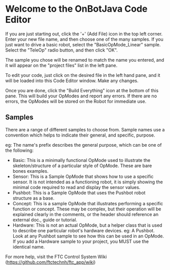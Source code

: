 # Welcome to the OnBotJava Code Editor

If you are just starting out, click the '+' (Add File) icon in the top left corner.
Enter your new file name, and then choose one of the many samples.
If you just want to drive a basic robot, select the "BasicOpMode_Linear" sample.
Select the "TeleOp" radio button, and then click "OK".

The sample you chose will be renamed to match the name you entered, and it 
will appear on the "project files" list in the left pane.

To edit your code, just click on the desired file in the left hand pane, 
and it will be loaded into this Code Editor window. Make any changes.

Once you are done, click the "Build Everything" icon at the bottom of this pane.
This will build your OpModes and report any errors.
If there are no errors, the OpModes will be stored on the Robot for immediate use.

## Samples

There are a range of different samples to choose from.
Sample names use a convention which helps to indicate their general, and specific, purpose.

eg: The name's prefix describes the general purpose, which can be one of the following:

* Basic:    This is a minimally functional OpMode used to illustrate the skeleton\/structure
            of a particular style of OpMode.  These are bare bones examples.
* Sensor:   This is a Sample OpMode that shows how to use a specific sensor.
            It is not intended as a functioning robot, it is simply showing the minimal code
            required to read and display the sensor values.
* Pushbot:  This is a Sample OpMode that uses the Pushbot robot structure as a base.
* Concept:	This is a sample OpMode that illustrates performing a specific function or concept.
            These may be complex, but their operation will be explained clearly in the comments,
            or the header should reference an external doc., guide or tutorial.
* Hardware: This is not an actual OpMode, but a helper class that is used to describe
            one particular robot's hardware devices. eg: A Pushbot.  Look at any
            Pushbot sample to see how this can be used in an OpMode.
            If you add a Hardware sample to your project, you MUST use the identical name.

For more help, visit the FTC Control System Wiki (https://github.com/ftctechnh/ftc_app/wiki)


